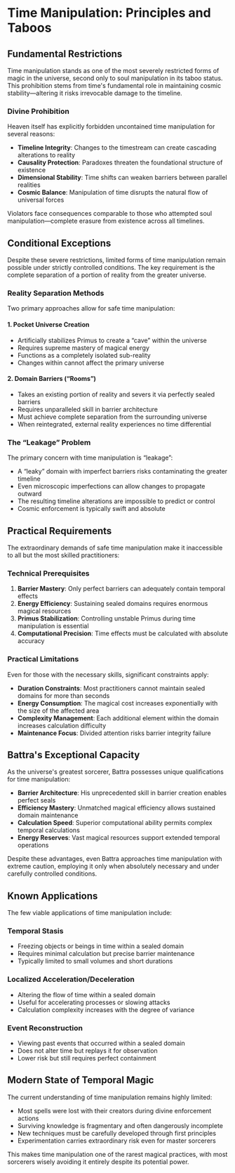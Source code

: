 # Time Manipulation: Principles and Taboos

## Fundamental Restrictions

Time manipulation stands as one of the most severely restricted forms of magic in the universe, second only to soul manipulation in its taboo status. This prohibition stems from time's fundamental role in maintaining cosmic stability—altering it risks irrevocable damage to the timeline.

### Divine Prohibition

Heaven itself has explicitly forbidden uncontained time manipulation for several reasons:

- **Timeline Integrity**: Changes to the timestream can create cascading alterations to reality
- **Causality Protection**: Paradoxes threaten the foundational structure of existence
- **Dimensional Stability**: Time shifts can weaken barriers between parallel realities
- **Cosmic Balance**: Manipulation of time disrupts the natural flow of universal forces

Violators face consequences comparable to those who attempted soul manipulation—complete erasure from existence across all timelines.

## Conditional Exceptions

Despite these severe restrictions, limited forms of time manipulation remain possible under strictly controlled conditions. The key requirement is the complete separation of a portion of reality from the greater universe.

### Reality Separation Methods

Two primary approaches allow for safe time manipulation:

#### 1. Pocket Universe Creation

- Artificially stabilizes Primus to create a “cave” within the universe
- Requires supreme mastery of magical energy
- Functions as a completely isolated sub-reality
- Changes within cannot affect the primary universe

#### 2. Domain Barriers (“Rooms”)

- Takes an existing portion of reality and severs it via perfectly sealed barriers
- Requires unparalleled skill in barrier architecture
- Must achieve complete separation from the surrounding universe
- When reintegrated, external reality experiences no time differential

### The “Leakage” Problem

The primary concern with time manipulation is “leakage”:

- A “leaky” domain with imperfect barriers risks contaminating the greater timeline
- Even microscopic imperfections can allow changes to propagate outward
- The resulting timeline alterations are impossible to predict or control
- Cosmic enforcement is typically swift and absolute

## Practical Requirements

The extraordinary demands of safe time manipulation make it inaccessible to all but the most skilled practitioners:

### Technical Prerequisites

1. **Barrier Mastery**: Only perfect barriers can adequately contain temporal effects
2. **Energy Efficiency**: Sustaining sealed domains requires enormous magical resources
3. **Primus Stabilization**: Controlling unstable Primus during time manipulation is essential
4. **Computational Precision**: Time effects must be calculated with absolute accuracy

### Practical Limitations

Even for those with the necessary skills, significant constraints apply:

- **Duration Constraints**: Most practitioners cannot maintain sealed domains for more than seconds
- **Energy Consumption**: The magical cost increases exponentially with the size of the affected area
- **Complexity Management**: Each additional element within the domain increases calculation difficulty
- **Maintenance Focus**: Divided attention risks barrier integrity failure

## Battra's Exceptional Capacity

As the universe's greatest sorcerer, Battra possesses unique qualifications for time manipulation:

- **Barrier Architecture**: His unprecedented skill in barrier creation enables perfect seals
- **Efficiency Mastery**: Unmatched magical efficiency allows sustained domain maintenance
- **Calculation Speed**: Superior computational ability permits complex temporal calculations
- **Energy Reserves**: Vast magical resources support extended temporal operations

Despite these advantages, even Battra approaches time manipulation with extreme caution, employing it only when absolutely necessary and under carefully controlled conditions.

## Known Applications

The few viable applications of time manipulation include:

### Temporal Stasis

- Freezing objects or beings in time within a sealed domain
- Requires minimal calculation but precise barrier maintenance
- Typically limited to small volumes and short durations

### Localized Acceleration/Deceleration

- Altering the flow of time within a sealed domain
- Useful for accelerating processes or slowing attacks
- Calculation complexity increases with the degree of variance

### Event Reconstruction

- Viewing past events that occurred within a sealed domain
- Does not alter time but replays it for observation
- Lower risk but still requires perfect containment

## Modern State of Temporal Magic

The current understanding of time manipulation remains highly limited:

- Most spells were lost with their creators during divine enforcement actions
- Surviving knowledge is fragmentary and often dangerously incomplete
- New techniques must be carefully developed through first principles
- Experimentation carries extraordinary risk even for master sorcerers

This makes time manipulation one of the rarest magical practices, with most sorcerers wisely avoiding it entirely despite its potential power.